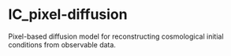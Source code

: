 # IC_pixel-diffusion
Pixel-based diffusion model for reconstructing cosmological initial conditions from observable data.
